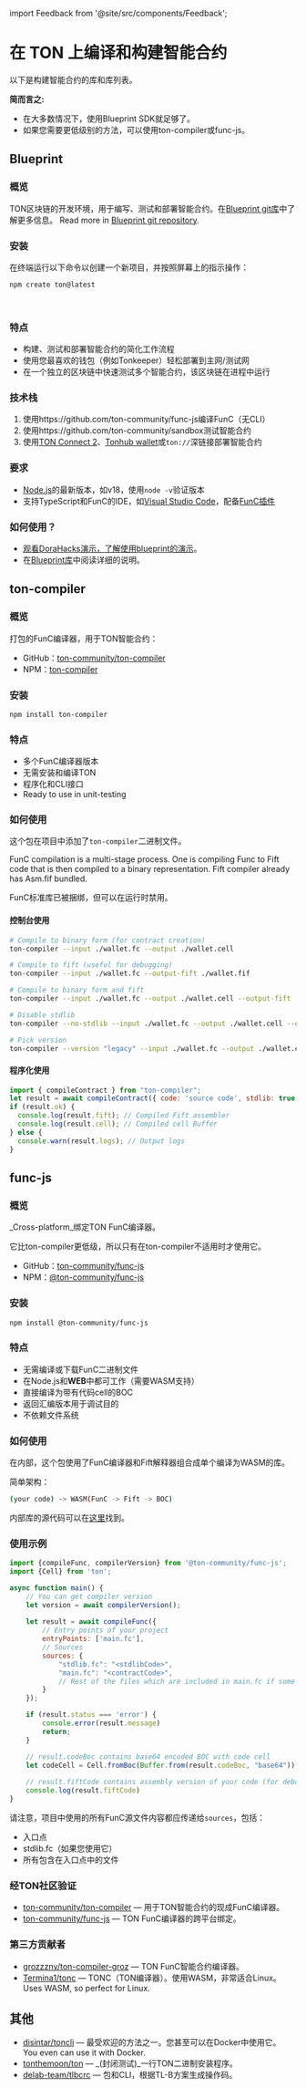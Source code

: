 import Feedback from '@site/src/components/Feedback';

# 在 TON 上编译和构建智能合约

以下是构建智能合约的库和库列表。

**简而言之:**

- 在大多数情况下，使用Blueprint SDK就足够了。
- 如果您需要更低级别的方法，可以使用ton-compiler或func-js。

## Blueprint

### 概览

TON区块链的开发环境，用于编写、测试和部署智能合约。在[Blueprint git库](https://github.com/ton-community/blueprint)中了解更多信息。 Read more in [Blueprint git repository](https://github.com/ton-community/blueprint).

### 安装

在终端运行以下命令以创建一个新项目，并按照屏幕上的指示操作：

```bash
npm create ton@latest
```

&nbsp;

### 特点

- 构建、测试和部署智能合约的简化工作流程
- 使用您最喜欢的钱包（例如Tonkeeper）轻松部署到主网/测试网
- 在一个独立的区块链中快速测试多个智能合约，该区块链在进程中运行

### 技术栈

1. 使用https://github.com/ton-community/func-js编译FunC（无CLI）
2. 使用https://github.com/ton-community/sandbox测试智能合约
3. 使用[TON Connect 2](https://github.com/ton-connect)、[Tonhub wallet](https://tonhub.com/)或`ton://`深链接部署智能合约

### 要求

- [Node.js](https://nodejs.org)的最新版本，如v18，使用`node -v`验证版本
- 支持TypeScript和FunC的IDE，如[Visual Studio Code](https://code.visualstudio.com/)，配备[FunC插件](https://marketplace.visualstudio.com/items?itemName=tonwhales.func-vscode)

### 如何使用？

- [观看DoraHacks演示，了解使用blueprint的演示](https://www.youtube.com/watch?v=5ROXVM-Fojo)。
- 在[Blueprint库](https://github.com/ton-community/blueprint#create-a-new-project)中阅读详细的说明。

## ton-compiler

### 概览

打包的FunC编译器，用于TON智能合约：

- GitHub：[ton-community/ton-compiler](https://github.com/ton-community/ton-compiler)
- NPM：[ton-compiler](https://www.npmjs.com/package/ton-compiler)

### 安装

```bash npm2yarn
npm install ton-compiler
```

### 特点

- 多个FunC编译器版本
- 无需安装和编译TON
- 程序化和CLI接口
- Ready to use in unit-testing

### 如何使用

这个包在项目中添加了`ton-compiler`二进制文件。

FunC compilation is a multi-stage process. One is compiling Func to Fift code that is then compiled to a binary representation. Fift compiler already has Asm.fif bundled.

FunC标准库已被捆绑，但可以在运行时禁用。

#### 控制台使用

```bash
# Compile to binary form (for contract creation)
ton-compiler --input ./wallet.fc --output ./wallet.cell

# Compile to fift (useful for debugging)
ton-compiler --input ./wallet.fc --output-fift ./wallet.fif

# Compile to binary form and fift
ton-compiler --input ./wallet.fc --output ./wallet.cell --output-fift ./wallet.fif

# Disable stdlib
ton-compiler --no-stdlib --input ./wallet.fc --output ./wallet.cell --output-fift ./wallet.fif

# Pick version
ton-compiler --version "legacy" --input ./wallet.fc --output ./wallet.cell --output-fift ./wallet.fif
```

#### 程序化使用

```javascript
import { compileContract } from "ton-compiler";
let result = await compileContract({ code: 'source code', stdlib: true, version: 'latest' });
if (result.ok) {
  console.log(result.fift); // Compiled Fift assembler
  console.log(result.cell); // Compiled cell Buffer
} else {
  console.warn(result.logs); // Output logs
}
```

## func-js

### 概览

_Cross-platform_绑定TON FunC编译器。

它比ton-compiler更低级，所以只有在ton-compiler不适用时才使用它。

- GitHub：[ton-community/func-js](https://github.com/ton-community/func-js)
- NPM：[@ton-community/func-js](https://www.npmjs.com/package/@ton-community/func-js)

### 安装

```bash npm2yarn
npm install @ton-community/func-js
```

### 特点

- 无需编译或下载FunC二进制文件
- 在Node.js和**WEB**中都可工作（需要WASM支持）
- 直接编译为带有代码cell的BOC
- 返回汇编版本用于调试目的
- 不依赖文件系统

### 如何使用

在内部，这个包使用了FunC编译器和Fift解释器组合成单个编译为WASM的库。

简单架构：

```bash
(your code) -> WASM(FunC -> Fift -> BOC)
```

内部库的源代码可以在[这里](https://github.com/ton-blockchain/ton/tree/testnet/crypto/funcfiftlib)找到。

### 使用示例

```javascript
import {compileFunc, compilerVersion} from '@ton-community/func-js';
import {Cell} from 'ton';

async function main() {
    // You can get compiler version 
    let version = await compilerVersion();
    
    let result = await compileFunc({
        // Entry points of your project
        entryPoints: ['main.fc'],
        // Sources
        sources: {
            "stdlib.fc": "<stdlibCode>",
            "main.fc": "<contractCode>",
            // Rest of the files which are included in main.fc if some
        }
    });

    if (result.status === 'error') {
        console.error(result.message)
        return;
    }

    // result.codeBoc contains base64 encoded BOC with code cell 
    let codeCell = Cell.fromBoc(Buffer.from(result.codeBoc, "base64"))[0];
    
    // result.fiftCode contains assembly version of your code (for debug purposes)
    console.log(result.fiftCode)
}
```

请注意，项目中使用的所有FunC源文件内容都应传递给`sources`，包括：

- 入口点
- stdlib.fc（如果您使用它）
- 所有包含在入口点中的文件

### 经TON社区验证

- [ton-community/ton-compiler](/develop/smart-contracts/sdk/javascript#ton-compiler) — 用于TON智能合约的现成FunC编译器。
- [ton-community/func-js](/develop/smart-contracts/sdk/javascript#func-js) — TON FunC编译器的跨平台绑定。

### 第三方贡献者

- [grozzzny/ton-compiler-groz](https://github.com/grozzzny/ton-compiler-groz) — TON FunC智能合约编译器。
- [Termina1/tonc](https://github.com/Termina1/tonc) — TONC（TON编译器）。使用WASM，非常适合Linux。 Uses WASM, so perfect for Linux.

## 其他

- [disintar/toncli](https://github.com/disintar/toncli) — 最受欢迎的方法之一。您甚至可以在Docker中使用它。 You even can use it with Docker.
- [tonthemoon/ton](https://github.com/tonthemoon/ton) — _(封闭测试)_一行TON二进制安装程序。
- [delab-team/tlbcrc](https://github.com/delab-team/tlbcrc) — 包和CLI，根据TL-B方案生成操作码。

<Feedback />

